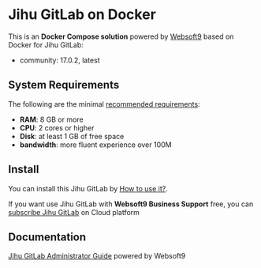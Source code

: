# Jihu GitLab on Docker  

This is an **Docker Compose solution** powered by [Websoft9](https://www.websoft9.com) based on Docker for Jihu GitLab:


 - community:  17.0.2, latest


## System Requirements

The following are the minimal [recommended requirements](https://github.com/gitlab/docker#recommended-system-requirements):

* **RAM**: 8 GB or more
* **CPU**: 2 cores or higher
* **Disk**: at least 1 GB of free space
* **bandwidth**: more fluent experience over 100M  

## Install

You can install this Jihu GitLab by [How to use it?](https://github.com/Websoft9/docker-library#how-to-use-it).   

If you want use Jihu GitLab with **Websoft9 Business Support** free, you can [subscribe Jihu GitLab](https://www.websoft9.com/apps) on Cloud platform

## Documentation

[Jihu GitLab Administrator Guide](https://support.websoft9.com/docs/jihu) powered by Websoft9